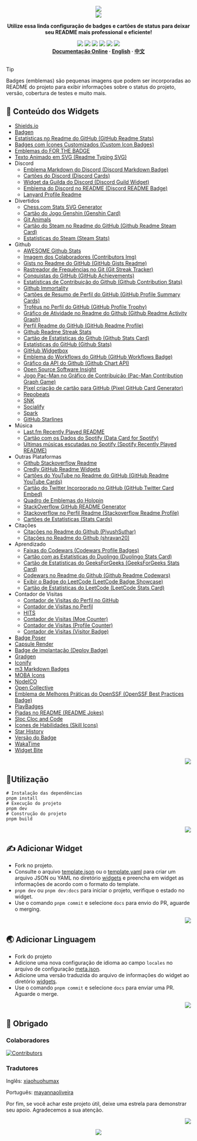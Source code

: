 <a name="readme-top"></a>

<div align="center">
  <div>
    <img src="https://capsule-render.vercel.app/api?type=waving&color=4D908E&height=160&section=header">
  </div>
  <a href="https://github.com/xiaohuohumax/readme-widget-hub">
    <img src="https://readme-typing-svg.demolab.com?font=Fira+Code&size=32&pause=1000&width=416&height=68&lines=%F0%9F%8E%96%EF%B8%8FReadme+Widget+Hub%F0%9F%8E%96%EF%B8%8F"/>
  </a>
  <p><b>Utilize essa linda configuração de badges e cartões de status para deixar seu README mais professional e eficiente!</b></p>
  <div>
    <a href="https://github.com/xiaohuohumax/readme-widget-hub?tab=MIT-1-ov-file#readme"><img src="https://img.shields.io/github/license/xiaohuohumax/readme-widget-hub" /></a>
    <a href="https://github.com/xiaohuohumax/readme-widget-hub/pulls"><img src="https://img.shields.io/github/issues-pr/xiaohuohumax/readme-widget-hub" /></a>
    <a href="https://github.com/xiaohuohumax/readme-widget-hub/issues"><img src="https://img.shields.io/github/issues/xiaohuohumax/readme-widget-hub" /></a>
    <a href="https://github.com/xiaohuohumax/readme-widget-hub"><img src="https://api.visitorbadge.io/api/combined?path=https%3A%2F%2Fgithub.com%2Fxiaohuohumax%2Freadme-widget-hub&countColor=%2337D67A&style=flat&labelStyle=lower" /></a>
    <a href="https://github.com/xiaohuohumax/readme-widget-hub"><img src="https://img.shields.io/badge/badges-84-37D67A?labelColor=555555" /></a>
    <a href="https://github.com/xiaohuohumax/readme-widget-hub"><img src="https://img.shields.io/github/stars/xiaohuohumax/readme-widget-hub" /></a>
  </div>
  <div>
    <b>
       <a href="https://xiaohuohumax.github.io/readme-widget-hub/pt-BR/">Documentação Online</a>
      · <a href="README_en-US.md">English</a>
      · <a href="README.md">中文</a>
    </b>
  </div>
  <br/>
</div>

> [!Tip]
> Badges (emblemas) são pequenas imagens que podem ser incorporadas ao README do projeto para exibir informações sobre o status do projeto, versão, cobertura de testes e muito mais.

## 📑 Conteúdo dos Widgets

* [Shields.io](dist/widgets/shields-io/README_pt-BR.md)
* [Badgen](dist/widgets/badgen/README_pt-BR.md)
* [Estatísticas no Readme do GitHub (GitHub Readme Stats)](dist/widgets/github-readme-stats/README_pt-BR.md)
* [Badges com Ícones Customizados (Custom Icon Badges)](dist/widgets/custom-icon-badges/README_pt-BR.md)
* [Emblemas do FOR THE BADGE](dist/widgets/for-the-badge/README_pt-BR.md)
* [Texto Animado em SVG (Readme Typing SVG)](dist/widgets/readme-typing-svg/README_pt-BR.md)
* Discord
  * [Emblema Markdown do Discord (Discord Markdown Badge)](dist/widgets/discord/dcbadge/README_pt-BR.md)
  * [Cartões do Discord (Discord Cards)](dist/widgets/discord/discord-cards/README_pt-BR.md)
  * [Widget da Guilda do Discord (Discord Guild Widget)](dist/widgets/discord/discord-guild-widget/README_pt-BR.md)
  * [Emblema do Discord no README (Discord README Badge)](dist/widgets/discord/discord-readme-badge/README_pt-BR.md)
  * [Lanyard Profile Readme](dist/widgets/discord/lanyard-profile-readme/README_pt-BR.md)
* Divertidos
  * [Chess.com Stats SVG Generator](dist/widgets/fun/chesscom-stats-svg/README_pt-BR.md)
  * [Cartão do Jogo Genshin (Genshin Card)](dist/widgets/fun/genshin-card/README_pt-BR.md)
  * [Git Animals](dist/widgets/fun/gitanimals/README_pt-BR.md)
  * [Cartão do Steam no Readme do GitHub (Github Readme Steam Card)](dist/widgets/fun/github-readme-steam-card/README_pt-BR.md)
  * [Estatísticas do Steam (Steam Stats)](dist/widgets/fun/steam-stat/README_pt-BR.md)
* Github
  * [AWESOME Github Stats](dist/widgets/github/awesome-github-stats/README_pt-BR.md)
  * [Imagem dos Colaboradores (Contributors Img)](dist/widgets/github/contributors-img/README_pt-BR.md)
  * [Gists no Readme do GitHub (GitHub Gists Readme)](dist/widgets/github/gists-readme/README_pt-BR.md)
  * [Rastreador de Frequências no Git (Git Streak Tracker)](dist/widgets/github/git-streak-tracker/README_pt-BR.md)
  * [Conquistas do GitHub (GitHub Achievements)](dist/widgets/github/gitHub-achievements/README_pt-BR.md)
  * [Estatísticas de Contribuição do Github (Github Contribution Stats)](dist/widgets/github/github-contribution-stats/README_pt-BR.md)
  * [Github Immortality](dist/widgets/github/github-immortality/README_pt-BR.md)
  * [Cartões de Resumo de Perfil do GitHub (GitHub Profile Summary Cards)](dist/widgets/github/github-profile-summary-cards/README_pt-BR.md)
  * [Troféus no Perfil do GitHub (GitHub Profile Trophy)](dist/widgets/github/github-profile-trophy/README_pt-BR.md)
  * [Gráfico de Atividade no Readme do Github (Github Readme Activity Graph)](dist/widgets/github/github-readme-activity-graph/README_pt-BR.md)
  * [Perfil Readme do GitHub (GitHub Readme Profile)](dist/widgets/github/github-readme-profile/README_pt-BR.md)
  * [Github Readme Streak Stats](dist/widgets/github/github-readme-streak-stats/README_pt-BR.md)
  * [Cartão de Estatísticas do Github (Github Stats Card)](dist/widgets/github/github-stats-card/README_pt-BR.md)
  * [Estatísticas do GitHub (Github Stats)](dist/widgets/github/github-stats/README_pt-BR.md)
  * [GitHub Widgetbox](dist/widgets/github/github-widgetbox/README_pt-BR.md)
  * [Emblema do Workflows do GitHub (GitHub Workflows Badge)](dist/widgets/github/github-workflows/README_pt-BR.md)
  * [Gráfico da API do Github (Github Chart API)](dist/widgets/github/githubchart-api/README_pt-BR.md)
  * [Open Source Software Insight](dist/widgets/github/ossinsight/README_pt-BR.md)
  * [Jogo Pac-Man no Gráfico de Contribuição (Pac-Man Contribution Graph Game)](dist/widgets/github/pacman-contribution-graph/README_pt-BR.md)
  * [Pixel criação de cartão para GitHub (Pixel GitHub Card Generator)](dist/widgets/github/pixel-profile-generator/README_pt-BR.md)
  * [Repobeats](dist/widgets/github/repobeats/README_pt-BR.md)
  * [SNK](dist/widgets/github/snk/README_pt-BR.md)
  * [Socialify](dist/widgets/github/socialify/README_pt-BR.md)
  * [Spark](dist/widgets/github/spark/README_pt-BR.md)
  * [GitHub Starlines](dist/widgets/github/starlines/README_pt-BR.md)
* Música
  * [Last.fm Recently Played README](dist/widgets/music/lastfm-recently-played-readme/README_pt-BR.md)
  * [Cartão com os Dados do Spotify (Data Card for Spotify)](dist/widgets/music/spotify-data-card/README_pt-BR.md)
  * [Últimas músicas escutadas no Spotify (Spotify Recently Played README)](dist/widgets/music/spotify-recently-played-readme/README_pt-BR.md)
* Outras Plataformas
  * [Github Stackoverflow Readme](dist/widgets/other-platform/github-readme-stackoverflow/README_pt-BR.md)
  * [Credly GitHub Readme Widgets](dist/widgets/other-platform/github-readme-widgets/README_pt-BR.md)
  * [Cartões do YouTube no Readme do GitHub (GitHub Readme YouTube Cards)](dist/widgets/other-platform/github-readme-youtube-cards/README_pt-BR.md)
  * [Cartão do Twitter Incorporado no GitHub (GitHub Twitter Card Embed)](dist/widgets/other-platform/github-twitter-card-embed/README_pt-BR.md)
  * [Quadro de Emblemas do Holopin](dist/widgets/other-platform/holopin/README_pt-BR.md)
  * [StackOverflow GitHub README Generator](dist/widgets/other-platform/stackoverflow-readme-generator/README_pt-BR.md)
  * [Stackoverflow no Perfil Readme (Stackoverflow Readme Profile)](dist/widgets/other-platform/stackoverflow-readme-profile/README_pt-BR.md)
  * [Cartões de Estatísticas (Stats Cards)](dist/widgets/other-platform/stats-cards/README_pt-BR.md)
* Citações
  * [Citações no Readme do Github (PiyushSuthar)](dist/widgets/quotes/github-readme-quotes_1/README_pt-BR.md)
  * [Citações no Readme do Github (shravan20)](dist/widgets/quotes/github-readme-quotes_2/README_pt-BR.md)
* Aprendizado
  * [Faixas do Codewars (Codewars Profile Badges)](dist/widgets/study/codewars/README_pt-BR.md)
  * [Cartão com as Estatísticas do Duolingo (Duolingo Stats Card)](dist/widgets/study/duolingo-stats-card/README_pt-BR.md)
  * [Cartão de Estatísticas do GeeksForGeeks (GeeksForGeeks Stats Card)](dist/widgets/study/geeksforgeeks-stats-card/README_pt-BR.md)
  * [Codewars no Readme do Github (Github Readme Codewars)](dist/widgets/study/github-readme-codewars/README_pt-BR.md)
  * [Exibir o Badge do LeetCode (LeetCode Badge Showcase)](dist/widgets/study/leetcode-badge-showcase/README_pt-BR.md)
  * [Cartão de Estatísticas do LeetCode (LeetCode Stats Card)](dist/widgets/study/leetcode-stats-card/README_pt-BR.md)
* Contador de Visitas
  * [Contador de Visitas do Perfil no GitHub](dist/widgets/visit-counter/github-profile-views-counter/README_pt-BR.md)
  * [Contador de Visitas no Perfil](dist/widgets/visit-counter/go-u8views/README_pt-BR.md)
  * [HITS](dist/widgets/visit-counter/hit-counter/README_pt-BR.md)
  * [Contador de Visitas (Moe Counter)](dist/widgets/visit-counter/moe-counter/README_pt-BR.md)
  * [Contador de Visitas (Profile Counter)](dist/widgets/visit-counter/profile-counter/README_pt-BR.md)
  * [Contador de Visitas (Visitor Badge)](dist/widgets/visit-counter/web-visitorbadge-nextjs/README_pt-BR.md)
* [Badge Poser](dist/widgets/badge-poser/README_pt-BR.md)
* [Capsule Render](dist/widgets/capsule-render/README_pt-BR.md)
* [Badge de implantação (Deploy Badge)](dist/widgets/deploy-badge/README_pt-BR.md)
* [Gradgen](dist/widgets/gradgen/README_pt-BR.md)
* [Iconify](dist/widgets/iconify/README_pt-BR.md)
* [m3 Markdown Badges](dist/widgets/m3-Markdown-Badges/README_pt-BR.md)
* [MOBA Icons](dist/widgets/mobaicons/README_pt-BR.md)
* [NodeICO](dist/widgets/nodei-co/README_pt-BR.md)
* [Open Collective](dist/widgets/open-collective/README_pt-BR.md)
* [Emblema de Melhores Práticas do OpenSSF (OpenSSF Best Practices Badge)](dist/widgets/openssf-best-practices/README_pt-BR.md)
* [PlayBadges](dist/widgets/play-badges/README_pt-BR.md)
* [Piadas no README (README Jokes)](dist/widgets/readme-jokes/README_pt-BR.md)
* [Sloc Cloc and Code](dist/widgets/scc/README_pt-BR.md)
* [Ícones de Habilidades (Skill Icons)](dist/widgets/skill-icons/README_pt-BR.md)
* [Star History](dist/widgets/star-history/README_pt-BR.md)
* [Versão do Badge](dist/widgets/version-badge/README_pt-BR.md)
* [WakaTime](dist/widgets/wakatime/README_pt-BR.md)
* [Widget Bite](dist/widgets/widget-bite/README_pt-BR.md)

<p align="right"><a href="#readme-top"><img src="https://img.shields.io/badge/Voltar%20ao%20topo%20da%20página-555555?style=for-the-badge"></a></p>

## 🏃Utilização

```shell
# Instalação das dependências
pnpm install
# Execução do projeto
pnpm dev
# Construção do projeto
pnpm build
```

<p align="right"><a href="#readme-top"><img src="https://img.shields.io/badge/Voltar%20ao%20topo%20da%20página-555555?style=for-the-badge"></a></p>

## ✍ Adicionar Widget

* Fork no projeto.
* Consulte o arquivo [template.json](/widgets/template.json) ou o [template.yaml](/widgets/template.yaml) para criar um arquivo JSON ou YAML no diretório [widgets](/widgets) e preencha em widget as informações de acordo com o formato do template.
* `pnpm dev` ou `pnpm dev:docs` para iniciar o projeto, verifique o estado no widget.
* Use o comando `pnpm commit` e selecione `docs` para envio do PR, aguarde o merging.

<p align="right"><a href="#readme-top"><img src="https://img.shields.io/badge/Voltar%20ao%20topo%20da%20página-555555?style=for-the-badge"></a></p>

## 🌏 Adicionar Linguagem

* Fork do projeto
* Adicione uma nova configuração de idioma ao campo `locales` no arquivo de configuração [meta.json](/meta.json).
* Adicione uma versão traduzida do arquivo de informações do widget ao diretório [widgets](/widgets).
* Use o comando `pnpm commit` e selecione `docs` para enviar uma PR. Aguarde o merge.

<p align="right"><a href="#readme-top"><img src="https://img.shields.io/badge/Voltar%20ao%20topo%20da%20página-555555?style=for-the-badge"></a></p>

## 💖 Obrigado

### Colaboradores

[![Contributors](https://contrib.rocks/image?repo=xiaohuohumax/readme-widget-hub)](https://github.com/xiaohuohumax/readme-widget-hub/contributors)

### Tradutores

Inglês: [xiaohuohumax](https://github.com/xiaohuohumax)

Português: [mayannaoliveira](https://github.com/mayannaoliveira)

Por fim, se você achar este projeto útil, deixe uma estrela para demonstrar seu apoio. Agradecemos a sua atenção.

<p align="right"><a href="#readme-top"><img src="https://img.shields.io/badge/Voltar%20ao%20topo%20da%20página-555555?style=for-the-badge"></a></p>

<div align="center">
  <img src="https://capsule-render.vercel.app/api?type=waving&color=4D908E&height=100&section=footer">
</div>
